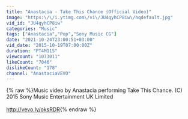 ```yaml
---
title: "Anastacia - Take This Chance (Official Video)"
image: "https:\/\/i.ytimg.com\/vi\/JU4qyhCP8iw\/hqdefault.jpg"
vid_id: "JU4qyhCP8iw"
categories: "Music"
tags: ["Anastacia","Pop","Sony Music CG"]
date: "2021-10-24T23:00:51+03:00"
vid_date: "2015-10-19T07:00:00Z"
duration: "PT4M11S"
viewcount: "1073011"
likeCount: "7046"
dislikeCount: "178"
channel: "AnastaciaVEVO"
---
```

{% raw %}Music video by Anastacia performing Take This Chance. (C) 2015 Sony Music Entertainment UK Limited<br /><br /><a rel="nofollow" target="blank" href="http://vevo.ly/oksRDR">http://vevo.ly/oksRDR</a>{% endraw %}
